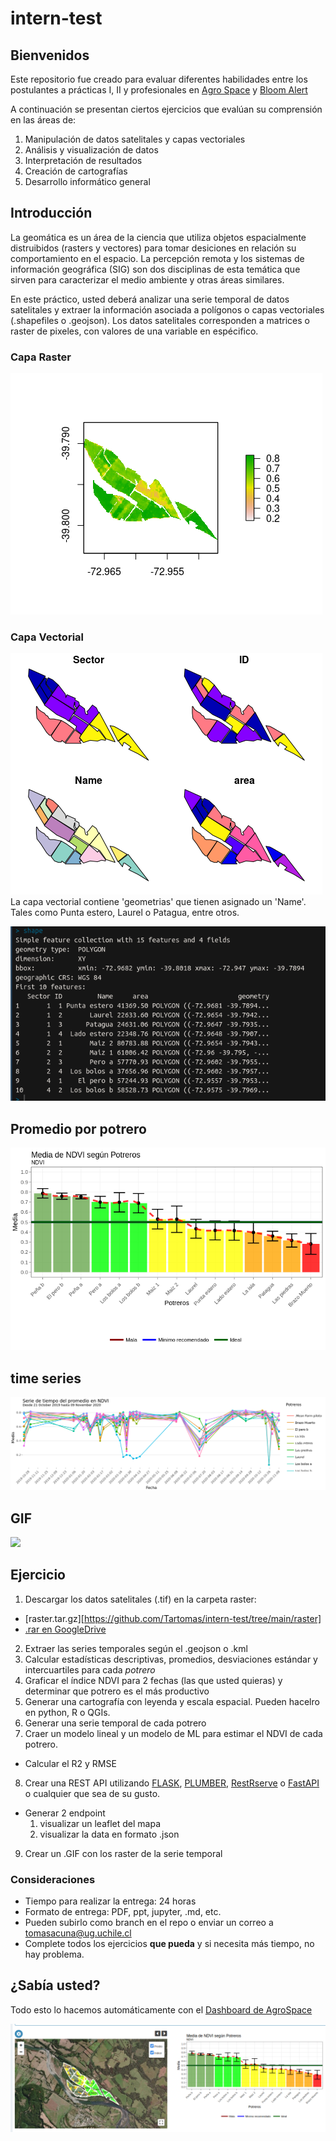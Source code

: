 # intern-test

## Bienvenidos

Este repositorio fue creado para evaluar diferentes habilidades entre los postulantes a prácticas I, II y profesionales en [Agro Space](https://agrospace.cl) y [Bloom Alert](https://bloomalert.com) 

A continuación se presentan ciertos ejercicios que evalúan su comprensión en las áreas de:

  1. Manipulación de datos satelitales y capas vectoriales 
  2. Análisis y visualización de datos
  3. Interpretación de resultados
  4. Creación de cartografías
  5. Desarrollo informático general
  
## Introducción

La geomática es un área de la ciencia que utiliza objetos espacialmente distruibidos (rasters y vectores) para tomar desiciones en relación su comportamiento en el espacio. La percepción remota y los sistemas de información geográfica (SIG) son dos disciplinas de esta temática que sirven para caracterizar el medio ambiente y otras áreas similares. 

En este práctico, usted deberá analizar una serie temporal de datos satelitales y extraer la información asociada a polígonos o capas vectoriales (.shapefiles o .geojson). Los datos satelitales corresponden a matrices o raster de pixeles, con valores de una variable en espécifico. 


### Capa Raster

![](img/raster.png)
### Capa Vectorial
![](img/shape.png)
La capa vectorial contiene 'geometrias' que tienen asignado un 'Name'. Tales como Punta estero, Laurel o Patagua, entre otros. 

![](img/shape_paddocks.png)

## Promedio por potrero
![](img/NDVI_paddock.png)

## time series
![](img/time-series.png)

## GIF
![](img/Index_GIF.gif)


## Ejercicio
 1) Descargar los datos satelitales (.tif) en la carpeta raster:
  - [raster.tar.gz][https://github.com/Tartomas/intern-test/tree/main/raster]
  - [.rar en GoogleDrive](https://drive.google.com/file/d/1uSzseg6t0MnjMBQ59ENwQ2qk4h6zABA7/view?usp=sharing)
 2) Extraer las series temporales según el .geojson o .kml
 3) Calcular estadísticas descriptivas, promedios, desviaciones estándar y intercuartiles para cada *potrero*
 4) Graficar el índice NDVI para 2 fechas (las que usted quieras) y determinar que potrero es el más productivo
 5) Generar una cartografía con leyenda y escala espacial. Pueden hacelro en python, R o QGIs.
 6) Generar una serie temporal de cada potrero
 7) Craer un modelo lineal y un modelo de ML para estimar el NDVI de cada potrero. 
  - Calcular el R2 y RMSE
 8) Crear una REST API utilizando [FLASK](https://flask.palletsprojects.com/en/1.1.x/), [PLUMBER](https://www.rplumber.io/), [RestRserve](https://restrserve.org/) o [FastAPI](https://fastapi.tiangolo.com/) o cualquier que sea de su gusto. 
  - Generar 2 endpoint
    1) visualizar un leaflet del mapa
    2) visualizar la data en formato .json
 9) Crear un .GIF con los raster de la serie temporal 
 

### Consideraciones
 - Tiempo para realizar la entrega: 24 horas 
 - Formato de entrega: PDF, ppt, jupyter, .md, etc. 
 - Pueden subirlo como branch en el repo o enviar un correo a [tomasacuna@ug.uchile.cl](mailto:tomasacuna@ug.uchile.cl)
 - Complete todos los ejercicios **que pueda** y si necesita más tiempo, no hay problema. 

## ¿Sabía usted?

Todo esto lo hacemos automáticamente con el [Dashboard de AgroSpace](https://dash.agrospace.cl)

![](img/dash-AS.png)

